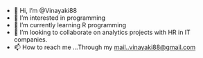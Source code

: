 - 👋 Hi, I’m @Vinayaki88
- 👀 I’m interested in programming
- 🌱 I’m currently learning R programming
- 💞️ I’m looking to collaborate on analytics projects with HR in IT companies.
- 📫 How to reach me ...Through my mail..vinayaki88@gmail.com

<!---
Vinayaki88/Vinayaki88 is a ✨ special ✨ repository because its `README.md` (this file) appears on your GitHub profile.
You can click the Preview link to take a look at your changes.
--->
